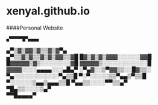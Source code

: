 xenyal.github.io
================

####Personal Website

    ▄▀▀▀▀▀█▀▄▄▄▄    
  ▄▀▒▓▒▓▓▒▓▒▒▓▒▓▀▄  
▄▀▒▒▓▒▓▒▒▓▒▓▒▓▓▒▒▓█ 
█▓▒▓▒▓▒▓▓▓░░░░░░▓▓█ 
█▓▓▓▓▓▒▓▒░░░░░░░░▓█ 
▓▓▓▓▓▒░░░░░░░░░░░░█ 
▓▓▓▓░░░░▄▄▄▄░░░▄█▄▀ 
░▀▄▓░░▒▀▓▓▒▒░░█▓▒▒░ 
▀▄░░░░░░░░░░░░▀▄▒▒█ 
 ▀░▀░░░░░▒▒▀▄▄▒▀▒▒█ 
  ▀░░░░░░▒▄▄▒▄▄▄▒▒█ 
   ▀▄▄▒▒░░░░▀▀▒▒▄▀  
     ▀█▄▒▒░░░░▒▄▀   
        ▀▀█▄▄▄▄▀